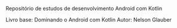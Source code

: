 Repositório de estudos de desenvolvimento Android com Kotlin

Livro base: Dominando o Android com Kotlin
Autor: Nelson Glauber